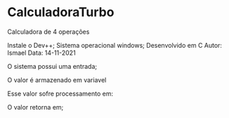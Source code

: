 # CalculadoraTurbo
Calculadora de 4 operações

Instale o Dev++; 
Sistema operacional windows; 
Desenvolvido em C 
Autor: Ismael 
Data: 14-11-2021

O sistema possui uma entrada;

O valor é armazenado em variavel

Esse valor sofre processamento em:

O valor retorna em;
